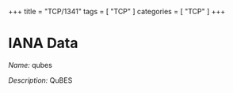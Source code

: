 +++
title = "TCP/1341"
tags = [ "TCP" ]
categories = [ "TCP" ]
+++

# IANA Data

_Name:_ qubes

_Description:_ QuBES

